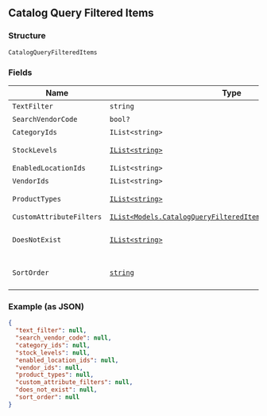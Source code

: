 ## Catalog Query Filtered Items

### Structure

`CatalogQueryFilteredItems`

### Fields

| Name | Type | Tags | Description |
|  --- | --- | --- | --- |
| `TextFilter` | `string` | Optional | - |
| `SearchVendorCode` | `bool?` | Optional | - |
| `CategoryIds` | `IList<string>` | Optional | - |
| `StockLevels` | [`IList<string>`](/doc/models/catalog-query-filtered-items-stock-level.md) | Optional | See [CatalogQueryFilteredItemsStockLevel](#type-catalogqueryfiltereditemsstocklevel) for possible values |
| `EnabledLocationIds` | `IList<string>` | Optional | - |
| `VendorIds` | `IList<string>` | Optional | - |
| `ProductTypes` | [`IList<string>`](/doc/models/catalog-item-product-type.md) | Optional | See [CatalogItemProductType](#type-catalogitemproducttype) for possible values |
| `CustomAttributeFilters` | [`IList<Models.CatalogQueryFilteredItemsCustomAttributeFilter>`](/doc/models/catalog-query-filtered-items-custom-attribute-filter.md) | Optional | - |
| `DoesNotExist` | [`IList<string>`](/doc/models/catalog-query-filtered-items-nullable-attribute.md) | Optional | See [CatalogQueryFilteredItemsNullableAttribute](#type-catalogqueryfiltereditemsnullableattribute) for possible values |
| `SortOrder` | [`string`](/doc/models/sort-order.md) | Optional | The order (e.g., chronological or alphabetical) in which results from a request are returned. |

### Example (as JSON)

```json
{
  "text_filter": null,
  "search_vendor_code": null,
  "category_ids": null,
  "stock_levels": null,
  "enabled_location_ids": null,
  "vendor_ids": null,
  "product_types": null,
  "custom_attribute_filters": null,
  "does_not_exist": null,
  "sort_order": null
}
```


